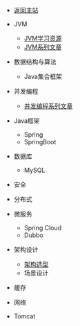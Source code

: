 - [返回主站](https://www.itzhai.com/)

- JVM
  - [JVM学习资源](jvm/jvm-learning-resources)
  - [JVM系列文章](jvm/jvm-learning-manual.md)
- 数据结构与算法
  - Java集合框架
- 并发编程
  - [并发编程系列文章](cpj/java-concurrency-articles.md)
- Java框架
  - Spring
  - SpringBoot
- 数据库
  - MySQL
- 安全
- 分布式
- 微服务
  - Spring Cloud
  - Dubbo
- 架构设计
  - [架构选型](architecture/architecture-selection.md)
  - 场景设计
- 缓存
- 网络
- Tomcat
